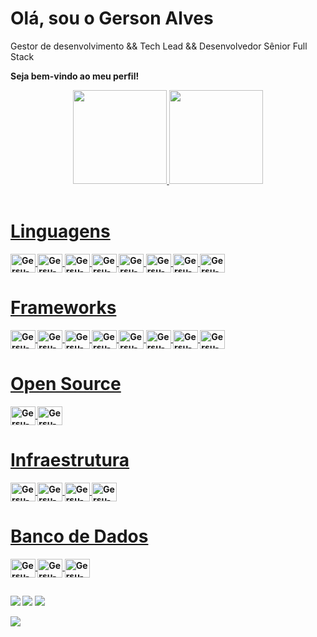  # Olá, sou o Gerson Alves

Gestor de desenvolvimento && Tech Lead && Desenvolvedor Sênior Full Stack

<strong>Seja bem-vindo ao meu perfil!<strong/>

<div align="center">
  <a href="https://github.com/gersualves775">
  <img height="150em" src="https://github-readme-stats.vercel.app/api?username=GersuAlves775&show_icons=true&theme=dracula&include_all_commits=true&count_private=true"/>
  <img height="150em" src="https://github-readme-stats.vercel.app/api/top-langs/?username=GersuAlves775&layout=compact&langs_count=7&theme=dracula"/>
</div>
<div style="display: inline_block"><br>
  
  # Linguagens
  
  
  <img align="center" alt="Gersu-Java" height="30" width="40" src="https://cdn.jsdelivr.net/gh/devicons/devicon/icons/java/java-original.svg">
  <img align="center" alt="Gersu-C#" height="30" width="40" src="https://cdn.jsdelivr.net/gh/devicons/devicon/icons/csharp/csharp-original.svg">
  <img align="center" alt="Gersu-.Net" height="30" width="40" src="https://cdn.jsdelivr.net/gh/devicons/devicon/icons/dotnetcore/dotnetcore-original.svg">
  <img align="center" alt="Gersu-JS" height="30" width="40" src="https://cdn.jsdelivr.net/gh/devicons/devicon/icons/javascript/javascript-original.svg">
  <img align="center" alt="Gersu-PHP" height="30" width="40" src="https://cdn.jsdelivr.net/gh/devicons/devicon/icons/php/php-original.svg">
  <img align="center" alt="Gersu-C++" height="30" width="40" src="https://cdn.jsdelivr.net/gh/devicons/devicon/icons/cplusplus/cplusplus-original.svg">
  <img align="center" alt="Gersu-NodeJS" height="30" width="40" src="https://cdn.jsdelivr.net/gh/devicons/devicon/icons/nodejs/nodejs-original.svg">
  <img align="center" alt="Gersu-TypeScript" height="30" width="40" src="https://cdn.jsdelivr.net/gh/devicons/devicon/icons/typescript/typescript-original.svg">

  
  # Frameworks
  <img align="center" alt="Gersu-Django" height="30" width="40" src="https://cdn.jsdelivr.net/gh/devicons/devicon/icons/django/django-original.svg">
  <img align="center" alt="Gersu-Vue" height="30" width="40" src="https://cdn.jsdelivr.net/gh/devicons/devicon/icons/vuejs/vuejs-original.svg">
  <img align="center" alt="Gersu-Jquery" height="30" width="40" src="https://cdn.jsdelivr.net/gh/devicons/devicon/icons/jquery/jquery-plain-wordmark.svg">
  <img align="center" alt="Gersu-Laravel" height="30" width="40" src="https://cdn.jsdelivr.net/gh/devicons/devicon/icons/laravel/laravel-plain-wordmark.svg">
  <img align="center" alt="Gersu-NextJS" height="30" width="40" src="https://cdn.jsdelivr.net/gh/devicons/devicon/icons/nextjs/nextjs-line.svg">
  <img align="center" alt="Gersu-NestJS" height="30" width="40" src="https://cdn.jsdelivr.net/gh/devicons/devicon/icons/nestjs/nestjs-plain.svg">
  <img align="center" alt="Gersu-React" height="30" width="40" src="https://cdn.jsdelivr.net/gh/devicons/devicon/icons/react/react-original-wordmark.svg">
   <img align="center" alt="Gersu-Angular" height="30" width="40" src="https://cdn.jsdelivr.net/gh/devicons/devicon/icons/angularjs/angularjs-original.svg">

  
  # Open Source
  <img align="center" alt="Gersu-Kafka" height="30" width="40" src="https://cdn.jsdelivr.net/gh/devicons/devicon/icons/apachekafka/apachekafka-original.svg">
  <img align="center" alt="Gersu-Gradle" height="30" width="40" src="https://cdn.jsdelivr.net/gh/devicons/devicon/icons/gradle/gradle-plain.svg">

  
  # Infraestrutura
  <img align="center" alt="Gersu-Jenkis" height="30" width="40" src="https://cdn.jsdelivr.net/gh/devicons/devicon/icons/jenkins/jenkins-original.svg">
  <img align="center" alt="Gersu-Kubernetes" height="30" width="40" src="https://cdn.jsdelivr.net/gh/devicons/devicon/icons/kubernetes/kubernetes-plain-wordmark.svg">
  <img align="center" alt="Gersu-AWS" height="30" width="40" src="https://cdn.jsdelivr.net/gh/devicons/devicon/icons/amazonwebservices/amazonwebservices-original-wordmark.svg">
  <img align="center" alt="Gersu-Docker" height="30" width="40" src="https://cdn.jsdelivr.net/gh/devicons/devicon/icons/docker/docker-original.svg">

  
  # Banco de Dados
  <img align="center" alt="Gersu-MongoDB" height="30" width="40" src="https://cdn.jsdelivr.net/gh/devicons/devicon/icons/mongodb/mongodb-original-wordmark.svg">
  <img align="center" alt="Gersu-MySQL" height="30" width="40" src="https://cdn.jsdelivr.net/gh/devicons/devicon/icons/mysql/mysql-original-wordmark.svg">
  <img align="center" alt="Gersu-Postgre" height="30" width="40" src="https://cdn.jsdelivr.net/gh/devicons/devicon/icons/postgresql/postgresql-original-wordmark.svg">
  

  
</div>  
  
  ##
  
<div> 
  <a href="https://www.instagram.com/gerson.tsx/" target="_blank"><img src="https://img.shields.io/badge/-Instagram-%23E4405F?style=for-the-badge&logo=instagram&logoColor=white" target="_blank"></a>
  <a href = "mailto:gersonalvesdev@gmail.com"><img src="https://img.shields.io/badge/-Gmail-%23333?style=for-the-badge&logo=gmail&logoColor=white" target="_blank"></a>
  <a href="https://www.linkedin.com/in/alvesdev/" target="_blank"><img src="https://img.shields.io/badge/-LinkedIn-%230077B5?style=for-the-badge&logo=linkedin&logoColor=white" target="_blank"></a>  
 
 ![](https://komarev.com/ghpvc/?username=gersualves775)
</div>
 
